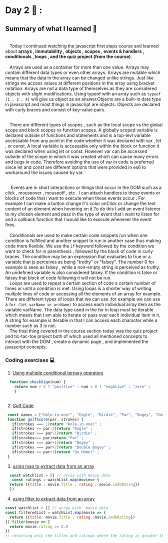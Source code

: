 # Day 2 🤸 : 

## Summary of what I learned 📢
\
&emsp;Today I continued watching the javascript first steps course and learned about **arrays , immutability , objects , scopes , events & handlers , conditionals , loops , and the quiz project (from the course)**.
\
\
&emsp;Arrays are used as a container for more than one value. Arrays may contain different data types or even other arrays. Arrays are mutable which means that the data in the array can be changed unlike strings. Just like strings we access values at different positions in 
the array using bracket notation. Arrays are not a data type of themselves as they are considered objects with slight modifications. Using typeof with an array such as 
`typeof [1 , 3 , 4]` will give us object as an answer.Objects are a built-in data type in javascript and most things in javascript are objects. Objects are declared with curly braces and consist of key-value pairs.

\
&emsp;There are different types of scopes , such as the local scope vs the global scope and block scopes vs function scopes. A globally scoped variable is declared outside of functions and statements and is a top-levl variable accessable from any point in the code whether it was declared with var , let , or const.
A local variable is accessable only within the block or function it was declared when using let or const. However var can be accessed outside of the scope in which it was created which can cause many errors and bugs in code. Therefore avoiding the use of var in code is preferred since let and const are different options that were provided in es6 to workaround the issues caused by var.

\
&emsp; Events are in short interactions or things that occur in the DOM such as a click , mouseover , mouseoff , etc . I can attach handlers to these events or blocks of code that i want to execute when these events occur . For example I can make a button change it's color onClick or change
the text content of an element when hovering on it.To do this I add an event listener to my chosen element and pass in the type of event that i want to listen for and a callback function that I would like to execute
whenever the event fires.
\
\
&emsp;Conditionals are used to make certain code snippets run when one condition is fulfilled and another snippet to run in another case thus making code more flexible. We use the `if` keyword followed by the condition we want to check for in parenthesis , followed by the block of code in curly braces.
The condition may be an expression that evaluates to true or a variable that js perceives as being "truthy" or "falsey". The number 0 for example is seen as falsey , while a non-empty string is perceived as truthy. An undefined variable is also considered falsey.
If the condition is false or falsey that block of code following it will not be run.
\
&emsp;Loops are used to repeat a certain section of code a certain number of times or until a condition is met. Using loops is a shorter way of writing multiple lines of code or accessing all the elements of an array for example.
There are different types of loops that we can use ,for example we can use a `for (let varName in arrName)` to access each individual array item as the variable varName. The data type used in the for in loop must be iterable which means that I 
am able to iterate or pass over each individual item in it. A string for example is iterable in that I can access each character while a number such as 3 is not.
\
&emsp;The final thing covered in the course section today was the quiz project and tic-tac-toe project both of which used all mentioned concepts to interact with the DOM , create a dynamic page , and implemented the javascript concepts.   


### Coding exercises 💻
1. [Using multiple conditional ternary operators](https://www.freecodecamp.org/learn/javascript-algorithms-and-data-structures/basic-javascript/use-multiple-conditional-ternary-operators)
```javascript
  function checkSign(num) {
    return num > 0 ? "positive" : num < 0 ? "negative" : "zero" ;
    }
  
```
2. [Golf Code](https://www.freecodecamp.org/learn/javascript-algorithms-and-data-structures/basic-javascript/golf-code)
 ```javascript
  const names = ["Hole-in-one!", "Eagle", "Birdie", "Par", "Bogey", "Double Bogey", "Go Home!"];
  function golfScore(par, strokes) {
    if(strokes === 1)return "Hole-in-one!" ;
    if(strokes <= par-2)return "Eagle" ;
    if(strokes === par-1)return "Birdie" ;
    if(strokes=== par)return "Par" ;
    if(strokes === par+1)return "Bogey" ;
    if(strokes === par+2)return "Double Bogey" ;
    if(strokes >= par+3)return "Go Home!" ;
  }
```
3. [using map to extract data from an array](https://www.freecodecamp.org/learn/javascript-algorithms-and-data-structures/functional-programming/use-the-map-method-to-extract-data-from-an-array)
```javascript
  const watchlist = [] // array with movie data
   const ratings = watchList.map(movie=> {
  return ({title : movie.Title , rating : movie.imdbRating})
  })
```
4. [using filter to extract data from an array](https://www.freecodecamp.org/learn/javascript-algorithms-and-data-structures/functional-programming/use-the-filter-method-to-extract-data-from-an-array)
```javascript
const watchlist = [] // array with  movie data
const filteredList = watchList.map(movie => {
  return ({title: movie.Title , rating :movie.imdbRating})
}).filter(movie => {
  return movie.rating >= 8.0
})
// returning only the titles and ratings where the rating is greater than or equal to 8.0
 ```



